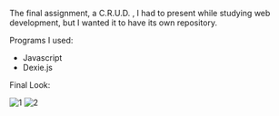 The final assignment, a C.R.U.D. , I had to present while studying web development, but I wanted it to have its own repository.

Programs I used:
  - Javascript
  - Dexie.js
  
  Final Look:

![1](https://github.com/VadeanFlaviuAlexandru/Pizza_Workshop_with_Javascript/assets/103831098/0f9dc5e9-74a1-4f7d-a4a9-780665c123d7)
![2](https://github.com/VadeanFlaviuAlexandru/Pizza_Workshop_with_Javascript/assets/103831098/5e65b972-05ef-402b-8b4d-db4d7f299faa)
